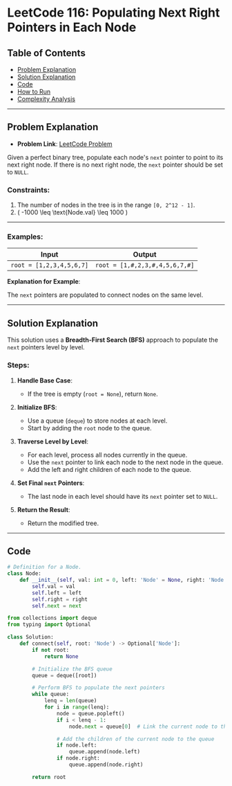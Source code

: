 # LeetCode 116: Populating Next Right Pointers in Each Node

## Table of Contents
- [Problem Explanation](#problem-explanation)
- [Solution Explanation](#solution-explanation)
- [Code](#code)
- [How to Run](#how-to-run)
- [Complexity Analysis](#complexity-analysis)

---

## Problem Explanation

- **Problem Link**: [LeetCode Problem](https://leetcode.com/problems/populating-next-right-pointers-in-each-node/)

Given a perfect binary tree, populate each node's `next` pointer to point to its next right node. If there is no next right node, the `next` pointer should be set to `NULL`.

### Constraints:
1. The number of nodes in the tree is in the range `[0, 2^12 - 1]`.
2. \( -1000 \leq \text{Node.val} \leq 1000 \)

---

### Examples:

| Input                                   | Output |
|------------------------------------------|--------|
| `root = [1,2,3,4,5,6,7]`                 | `root = [1,#,2,3,#,4,5,6,7,#]` |

**Explanation for Example**:


The `next` pointers are populated to connect nodes on the same level.

---

## Solution Explanation

This solution uses a **Breadth-First Search (BFS)** approach to populate the `next` pointers level by level.

### Steps:

1. **Handle Base Case**:
   - If the tree is empty (`root = None`), return `None`.

2. **Initialize BFS**:
   - Use a queue (`deque`) to store nodes at each level.
   - Start by adding the `root` node to the queue.

3. **Traverse Level by Level**:
   - For each level, process all nodes currently in the queue.
   - Use the `next` pointer to link each node to the next node in the queue.
   - Add the left and right children of each node to the queue.

4. **Set Final `next` Pointers**:
   - The last node in each level should have its `next` pointer set to `NULL`.

5. **Return the Result**:
   - Return the modified tree.

---

## Code

```python
# Definition for a Node.
class Node:
    def __init__(self, val: int = 0, left: 'Node' = None, right: 'Node' = None, next: 'Node' = None):
        self.val = val
        self.left = left
        self.right = right
        self.next = next

from collections import deque
from typing import Optional

class Solution:
    def connect(self, root: 'Node') -> Optional['Node']:
        if not root:
            return None

        # Initialize the BFS queue
        queue = deque([root])

        # Perform BFS to populate the next pointers
        while queue:
            lenq = len(queue)
            for i in range(lenq):
                node = queue.popleft()
                if i < lenq - 1:
                    node.next = queue[0]  # Link the current node to the next node in the queue

                # Add the children of the current node to the queue
                if node.left:
                    queue.append(node.left)
                if node.right:
                    queue.append(node.right)

        return root
